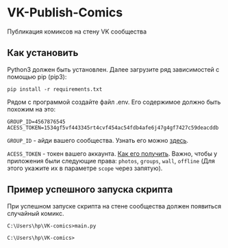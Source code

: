 # VK-Publish-Comics
Публикация комиксов на стену VK сообщества

## Как установить

Python3 должен быть установлен. Далее загрузите ряд зависимостей с помощью pip (pip3):

    pip install -r requirements.txt

Рядом с программой создайте файл .env. Его содержимое должно быть похожим на это:

    GROUP_ID=4567876545
    ACESS_TOKEN=1534gf5vf443345rt4cvf454ac54fdb4afe6j47g4gf7427c59deacddb

`GROUP_ID` - айди вашего сообщества. Узнать его можно [здесь](https://regvk.com/id/).

`ACESS_TOKEN` - токен вашего аккаунта. [Как его получить](https://vk.com/dev/implicit_flow_user).
Важно, чтобы у приложения были следующие права: `photos`, `groups`, `wall`, `offline` (Для этого укажите их в параметре `scope` через запятую).

## Пример успешного запуска скрипта

При успешном запуске скрипта на стене сообщества должен появиться случайный комикс.

    C:\Users\hp\VK-comics>main.py

    C:\Users\hp\VK-comics>
